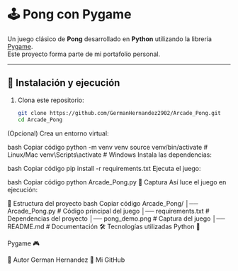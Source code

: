 # 🕹️ Pong con Pygame

Un juego clásico de **Pong** desarrollado en **Python** utilizando la librería [Pygame](https://www.pygame.org/).  
Este proyecto forma parte de mi portafolio personal.

---

## 🚀 Instalación y ejecución

1. Clona este repositorio:
   ```bash
   git clone https://github.com/GermanHernandez2902/Arcade_Pong.git
   cd Arcade_Pong
(Opcional) Crea un entorno virtual:

bash
Copiar código
python -m venv venv
source venv/bin/activate   # Linux/Mac
venv\Scripts\activate      # Windows
Instala las dependencias:

bash
Copiar código
pip install -r requirements.txt
Ejecuta el juego:

bash
Copiar código
python Arcade_Pong.py
📸 Captura
Así luce el juego en ejecución:



📂 Estructura del proyecto
bash
Copiar código
Arcade_Pong/
│── Arcade_Pong.py        # Código principal del juego
│── requirements.txt      # Dependencias del proyecto
│── pong_demo.png         # Captura del juego
│── README.md             # Documentación
🛠️ Tecnologías utilizadas
Python 🐍

Pygame 🎮

👤 Autor
German Hernandez
📌 Mi GitHub
